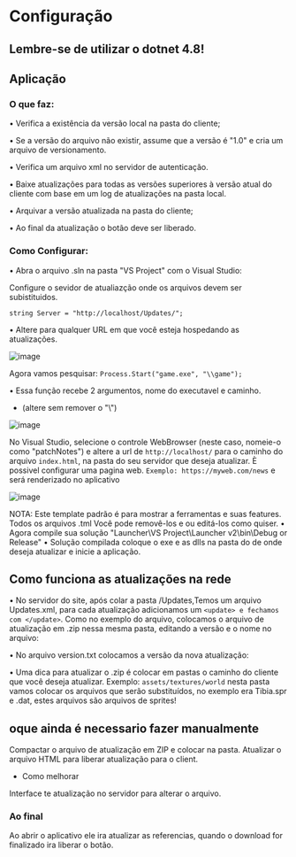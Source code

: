 # Configuração
## Lembre-se de utilizar o dotnet 4.8!
## Aplicação
### O que faz:
• Verifica a existência da versão local na pasta do cliente;
 
• Se a versão do arquivo não existir, assume que a versão é "1.0" e cria um arquivo de versionamento.
 
• Verifica um arquivo xml no servidor de autenticação.
 
• Baixe atualizações para todas as versões superiores à versão atual do cliente com base em um log de atualizações na pasta local.
 
• Arquivar a versão atualizada na pasta do cliente;
 
• Ao final da atualização o botão deve ser liberado.

### Como Configurar:
 
• Abra o arquivo .sln na pasta "VS Project" com o Visual Studio:
 
Configure o sevidor de atualiazção onde os arquivos devem ser subistituidos.

`string Server = "http://localhost/Updates/";`

• Altere para qualquer URL em que você esteja hospedando as atualizações.

![image](https://user-images.githubusercontent.com/74227915/182523674-736acd90-91d4-4acd-a06c-abfc204aa800.png)

Agora vamos pesquisar:
`Process.Start("game.exe", "\\game");`

• Essa função recebe 2 argumentos, nome do executavel e caminho.
 - (altere sem remover o "\\")

![image](https://user-images.githubusercontent.com/74227915/182524283-c8c38477-79de-43ef-a914-6eab2f0add7f.png)

No Visual Studio, selecione o controle WebBrowser (neste caso, nomeie-o como "patchNotes") e altere a url de `http://localhost/` para o caminho do arquivo `index.html`, na pasta do seu servidor que deseja atualizar. È possivel configurar uma pagina web.
`Exemplo: https://myweb.com/news` e será renderizado no aplicativo

![image](https://user-images.githubusercontent.com/74227915/182524608-2d9279c4-464f-4d69-8767-b8fc6a912c09.png)

NOTA: Este template padrão é para mostrar a ferramentas e suas features.
Todos os arquivos .tml Você pode removê-los e ou editá-los como quiser.
• Agora compile sua solução "Launcher\VS Project\Launcher v2\bin\Debug or Release" 
• Solução compilada coloque o exe e as dlls na pasta do de onde deseja atualizar e inicie a aplicação.

## Como funciona as atualizações na rede

• No servidor do site, após colar a pasta /Updates,Temos um arquivo Updates.xml, para cada atualização adicionamos um `<update> e fechamos com </update>`.
Como no exemplo do arquivo, colocamos o arquivo de atualização em .zip nessa mesma pasta, editando a versão e o nome no arquivo:

• No arquivo version.txt colocamos a versão da nova atualização:
 
• Uma dica para atualizar o .zip é colocar em pastas o caminho do cliente que você deseja atualizar. Exemplo: `assets/textures/world` nesta pasta vamos colocar os arquivos que serão substituídos, no exemplo era Tibia.spr e .dat, estes arquivos são arquivos de sprites!

## oque ainda é necessario fazer manualmente
Compactar o arquivo de atualização em ZIP e colocar na pasta.
Atualizar o arquivo HTML para liberar atualização para o client.
- Como melhorar 

Interface te atualização no servidor para alterar o arquivo.

### Ao final
Ao abrir o aplicativo ele ira atualizar as referencias, quando o download for finalizado ira liberar o botão.
